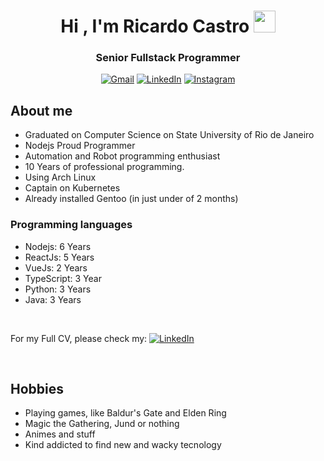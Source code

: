 <h1 align="center">Hi , I'm Ricardo Castro <img src="https://media.giphy.com/media/hvRJCLFzcasrR4ia7z/giphy.gif" width="35"></h1>
<p align="center">
  <h3 align="center">Senior Fullstack Programmer</h3>
</p>

<p align="center"> 
	<p align="center">
	<a href="mailto:ricardohcastro@hotmail.com"><img img src="https://img.shields.io/badge/Gmail-D14836?style=for-the-badge&logo=gmail&logoColor=white" alt="Gmail"/></a>
	<a href="https://www.linkedin.com/in/ricardo-castro-aa74239b/"><img src="https://img.shields.io/badge/linkedin-%230077B5.svg?style=for-the-badge&logo=linkedin&logoColor=white" alt="LinkedIn"/></a>
	<a href="https://www.instagram.com/ricardohprc/"><img src="https://img.shields.io/badge/Instagram-%23E4405F.svg?style=for-the-badge&logo=Instagram&logoColor=white" alt="Instagram"/></a>
</p>
</p>


## About me
- Graduated on Computer Science on State University of Rio de Janeiro
- Nodejs Proud Programmer
- Automation and Robot programming enthusiast
- 10 Years of professional programming.
- Using Arch Linux
- Captain on Kubernetes
- Already installed Gentoo (in just under of 2 months)


### Programming languages

- Nodejs: 6 Years
- ReactJs: 5 Years
- VueJs: 2 Years
- TypeScript: 3 Year
- Python: 3 Years
- Java: 3 Years

<br>
  
For my Full CV, please check my:
<a href="https://www.linkedin.com/in/ricardo-castro-aa74239b/"><img src="https://img.shields.io/badge/linkedin-%230077B5.svg?style=for-the-badge&logo=linkedin&logoColor=white" alt="LinkedIn"/></a>

<br>

## Hobbies

- Playing games, like Baldur's Gate and Elden Ring
- Magic the Gathering, Jund or nothing
- Animes and stuff
- Kind addicted to find new and wacky tecnology
